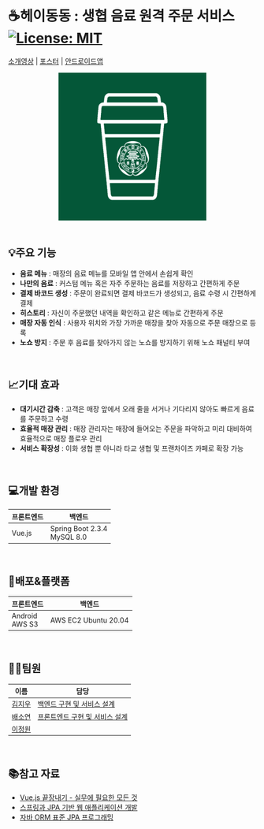 # ☕헤이동동 : 생협 음료 원격 주문 서비스 [![License: MIT](https://img.shields.io/badge/License-MIT-yellow.svg)](https://opensource.org/licenses/MIT)

[소개영상](https://www.youtube.com/watch?v=K7VUM9Tr9lc&feature=youtu.be) | [포스터](https://drive.google.com/file/d/1dcohV72zb7PYVf9d2sa2x1ekA8XKiOC7/view?usp=sharing) | [안드로이드앱](https://drive.google.com/file/d/1ws15Om2kMVmC_nhBDx3golVSHj6f4BZv/view?usp=sharing)

<center><img src="/img/logo.png" width="300" height="300"></center>
<br>

## 💡주요 기능

* __음료 메뉴__ : 매장의 음료 메뉴를 모바일 앱 안에서 손쉽게 확인
* __나만의 음료__ :  커스텀 메뉴 혹은 자주 주문하는 음료를 저장하고 간편하게 주문
* __결제 바코드 생성__ : 주문이 완료되면 결제 바코드가 생성되고, 음료 수령 시 간편하게 결제
* __히스토리__ : 자신이 주문했던 내역을 확인하고 같은 메뉴로 간편하게 주문
* __매장 자동 인식__ : 사용자 위치와 가장 가까운 매장을 찾아 자동으로 주문 매장으로 등록
* __노쇼 방지__ : 주문 후 음료를 찾아가지 않는 노쇼를 방지하기 위해 노쇼 패널티 부여

<br>

## 📈기대 효과

* __대기시간 감축__ : 고객은 매장 앞에서 오래 줄을 서거나 기다리지 않아도 빠르게 음료를 주문하고 수령
* __효율적 매장 관리__ : 매장 관리자는 매장에 들어오는 주문을 파악하고 미리 대비하여 효율적으로 매장 플로우 관리
* __서비스 확장성__ : 이화 생협 뿐 아니라 타교 생협 및 프랜차이즈 카페로 확장 가능

<br>

## 💻개발 환경

|프론트엔드|백엔드|
|--|--|
|Vue.js|Spring Boot 2.3.4<br>MySQL 8.0|

<br>

## 🚀배포&플랫폼

|프론트엔드|백엔드|
|--|--|
|Android<br>AWS S3|AWS EC2 Ubuntu 20.04|

<br>

## 👩‍💻팀원

|이름|담당|
|--|--|
|[김지우](https://github.com/jiwoo-kimm)|[백엔드 구현 및 서비스 설계](https://velog.io/@jwkim/series/%EC%A1%B8%EC%97%85%ED%94%84%EB%A1%9C%EC%A0%9D%ED%8A%B8-%ED%97%A4%EC%9D%B4%EB%8F%99%EB%8F%99)|
|[배소연](https://github.com/sdsdsrd)|[프론트엔드 구현 및 서비스 설계](https://velog.io/@sdsdsrd/series/%EC%A1%B8%EC%97%85%ED%94%84%EB%A1%9C%EC%A0%9D%ED%8A%B8)|
|[이정원](https://github.com/jeongwon-iee)||

<br>

## 📚참고 자료

* [Vue.js 끝장내기 - 실무에 필요한 모든 것](https://www.inflearn.com/course/vue-js-%EB%81%9D%EB%82%B4%EA%B8%B0-%EC%BA%A1%ED%8B%B4%ED%8C%90%EA%B5%90/dashboard)
* [스프링과 JPA 기반 웹 애플리케이션 개발](https://www.inflearn.com/course/%EC%8A%A4%ED%94%84%EB%A7%81-JPA-%EC%9B%B9%EC%95%B1/dashboard)
* [자바 ORM 표준 JPA 프로그래밍](http://www.kyobobook.co.kr/product/detailViewKor.laf?ejkGb=KOR&mallGb=KOR&barcode=9788960777330&orderClick=LAG&Kc=)

